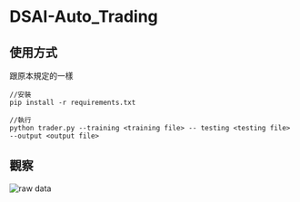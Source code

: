 # DSAI-Auto_Trading

## 使用方式
跟原本規定的一樣
```
//安裝
pip install -r requirements.txt

//執行
python trader.py --training <training file> -- testing <testing file> --output <output file>
```

## 觀察
![raw data]("raw-data.png")